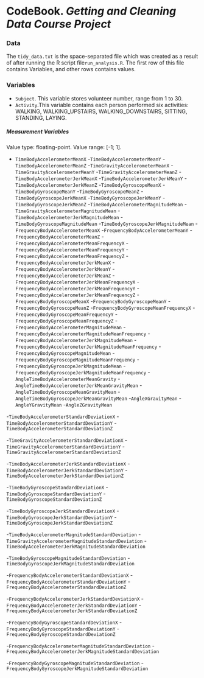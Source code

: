 # CodeBook. *Getting and Cleaning Data Course Project*

### Data
The `tidy_data.txt` is the space-separated file which was created as a result of after running the R script file`run_analysis.R`.
The first row of this file contains Variables, and other rows contains values.

### Variables
- `Subject`. This variable stores volunteer number, range from 1 to 30.
- `Activity`.This variable contains each person performed six activities: WALKING, WALKING_UPSTAIRS, WALKING_DOWNSTAIRS, SITTING, STANDING, LAYING.
##### Measurement Variables
Value type: floating-point.
Value range: [-1; 1].
- `TimeBodyAccelerometerMeanX`
-`TimeBodyAccelerometerMeanY`
-`TimeBodyAccelerometerMeanZ`
-`TimeGravityAccelerometerMeanX`
-`TimeGravityAccelerometerMeanY` 
-`TimeGravityAccelerometerMeanZ` 
-`TimeBodyAccelerometerJerkMeanX` 
-`TimeBodyAccelerometerJerkMeanY` 
-`TimeBodyAccelerometerJerkMeanZ` 
-`TimeBodyGyroscopeMeanX` 
-`TimeBodyGyroscopeMeanY` 
-`TimeBodyGyroscopeMeanZ` 
-`TimeBodyGyroscopeJerkMeanX` 
-`TimeBodyGyroscopeJerkMeanY` 
-`TimeBodyGyroscopeJerkMeanZ` 
-`TimeBodyAccelerometerMagnitudeMean` 
-`TimeGravityAccelerometerMagnitudeMean` 
-`TimeBodyAccelerometerJerkMagnitudeMean` 
-`TimeBodyGyroscopeMagnitudeMean` 
-`TimeBodyGyroscopeJerkMagnitudeMean`
-`FrequencyBodyAccelerometerMeanX` 
-`FrequencyBodyAccelerometerMeanY` 
-`FrequencyBodyAccelerometerMeanZ` 
-`FrequencyBodyAccelerometerMeanFrequencyX` 
-`FrequencyBodyAccelerometerMeanFrequencyY` 
-`FrequencyBodyAccelerometerMeanFrequencyZ` 
-`FrequencyBodyAccelerometerJerkMeanX` 
-`FrequencyBodyAccelerometerJerkMeanY` 
-`FrequencyBodyAccelerometerJerkMeanZ` 
-`FrequencyBodyAccelerometerJerkMeanFrequencyX` 
-`FrequencyBodyAccelerometerJerkMeanFrequencyY` 
-`FrequencyBodyAccelerometerJerkMeanFrequencyZ` 
-`FrequencyBodyGyroscopeMeanX` 
-`FrequencyBodyGyroscopeMeanY` 
-`FrequencyBodyGyroscopeMeanZ` 
-`FrequencyBodyGyroscopeMeanFrequencyX` 
-`FrequencyBodyGyroscopeMeanFrequencyY` 
-`FrequencyBodyGyroscopeMeanFrequencyZ` 
-`FrequencyBodyAccelerometerMagnitudeMean` 
-`FrequencyBodyAccelerometerMagnitudeMeanFrequency`
-`FrequencyBodyAccelerometerJerkMagnitudeMean` 
-`FrequencyBodyAccelerometerJerkMagnitudeMeanFrequency` 
-`FrequencyBodyGyroscopeMagnitudeMean` 
-`FrequencyBodyGyroscopeMagnitudeMeanFrequency` 
-`FrequencyBodyGyroscopeJerkMagnitudeMean` 
-`FrequencyBodyGyroscopeJerkMagnitudeMeanFrequency` 
-`AngleTimeBodyAccelerometerMeanGravity` 
-`AngleTimeBodyAccelerometerJerkMeanGravityMean` 
-`AngleTimeBodyGyroscopeMeanGravityMean` 
-`AngleTimeBodyGyroscopeJerkMeanGravityMean` 
-`AngleXGravityMean` 
-`AngleYGravityMean` 
-`AngleZGravityMean` 

-`TimeBodyAccelerometerStandardDeviationX` 
-`TimeBodyAccelerometerStandardDeviationY` 
-`TimeBodyAccelerometerStandardDeviationZ` 

-`TimeGravityAccelerometerStandardDeviationX` 
-`TimeGravityAccelerometerStandardDeviationY` 
-`TimeGravityAccelerometerStandardDeviationZ` 

-`TimeBodyAccelerometerJerkStandardDeviationX` 
-`TimeBodyAccelerometerJerkStandardDeviationY` 
-`TimeBodyAccelerometerJerkStandardDeviationZ` 

-`TimeBodyGyroscopeStandardDeviationX` 
-`TimeBodyGyroscopeStandardDeviationY` 
-`TimeBodyGyroscopeStandardDeviationZ` 

-`TimeBodyGyroscopeJerkStandardDeviationX` 
-`TimeBodyGyroscopeJerkStandardDeviationY` 
-`TimeBodyGyroscopeJerkStandardDeviationZ` 

-`TimeBodyAccelerometerMagnitudeStandardDeviation` 
-`TimeGravityAccelerometerMagnitudeStandardDeviation` 
-`TimeBodyAccelerometerJerkMagnitudeStandardDeviation` 

-`TimeBodyGyroscopeMagnitudeStandardDeviation` 
-`TimeBodyGyroscopeJerkMagnitudeStandardDeviation`
 
-`FrequencyBodyAccelerometerStandardDeviationX` 
-`FrequencyBodyAccelerometerStandardDeviationY` 
-`FrequencyBodyAccelerometerStandardDeviationZ` 

-`FrequencyBodyAccelerometerJerkStandardDeviationX` 
-`FrequencyBodyAccelerometerJerkStandardDeviationY` 
-`FrequencyBodyAccelerometerJerkStandardDeviationZ` 

-`FrequencyBodyGyroscopeStandardDeviationX` 
-`FrequencyBodyGyroscopeStandardDeviationY` 
-`FrequencyBodyGyroscopeStandardDeviationZ` 

-`FrequencyBodyAccelerometerMagnitudeStandardDeviation` 
-`FrequencyBodyAccelerometerJerkMagnitudeStandardDeviation` 

-`FrequencyBodyGyroscopeMagnitudeStandardDeviation` 
-`FrequencyBodyGyroscopeJerkMagnitudeStandardDeviation`
